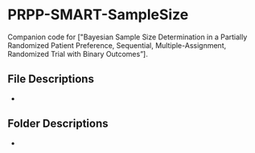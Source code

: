 # PRPP-SMART-SampleSize
Companion code for ["Bayesian Sample Size Determination in a Partially Randomized Patient Preference, Sequential, Multiple-Assignment, Randomized Trial with Binary Outcomes”].

## File Descriptions
- 

## Folder Descriptions
- 
